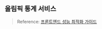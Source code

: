 ## 올림픽 통계 서비스

> Reference: [프론트엔드 성능 최적화 가이드](https://product.kyobobook.co.kr/detail/S000200178292)
